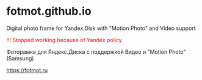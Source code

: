 
# fotmot.github.io
Digital photo frame for Yandex.Disk with "Motion Photo" and Video support

<span style='color:red'>!!! Stopped working because of Yandex policy<span>

Фоторамка для Яндекс.Диска с поддержкой Видео и  "Motion Photo" (Samsung)

https://fotmot.ru
